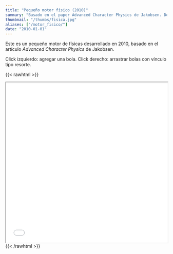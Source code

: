 ```yaml
---
title: "Pequeño motor físico (2010)"
summary: "Basado en el paper Advanced Character Physics de Jakobsen. Desarrollado con HTML5 and Javascript based, solamente soporta círculos."
thumbnail: "/thumbs/fisica.jpg"
aliases: ["/motor_fisico/"]
date: "2010-01-01"
---
```


Este es un pequeño motor de físicas desarrollado en 2010, basado en el artículo *Advanced Character Physics* de Jakobsen.

Click izquierdo: agregar una bola. Click derecho: arrastrar bolas con vínculo tipo resorte.

{{< rawhtml >}}
<iframe src="/inc/spe/index.html" style="width:100%;height:500px;"></iframe>
{{< /rawhtml >}}
